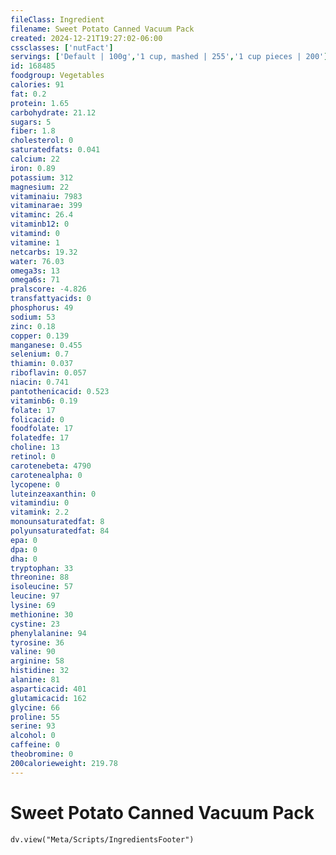 ```yaml
---
fileClass: Ingredient
filename: Sweet Potato Canned Vacuum Pack
created: 2024-12-21T19:27:02-06:00
cssclasses: ['nutFact']
servings: ['Default | 100g','1 cup, mashed | 255','1 cup pieces | 200']
id: 168485
foodgroup: Vegetables
calories: 91
fat: 0.2
protein: 1.65
carbohydrate: 21.12
sugars: 5
fiber: 1.8
cholesterol: 0
saturatedfats: 0.041
calcium: 22
iron: 0.89
potassium: 312
magnesium: 22
vitaminaiu: 7983
vitaminarae: 399
vitaminc: 26.4
vitaminb12: 0
vitamind: 0
vitamine: 1
netcarbs: 19.32
water: 76.03
omega3s: 13
omega6s: 71
pralscore: -4.826
transfattyacids: 0
phosphorus: 49
sodium: 53
zinc: 0.18
copper: 0.139
manganese: 0.455
selenium: 0.7
thiamin: 0.037
riboflavin: 0.057
niacin: 0.741
pantothenicacid: 0.523
vitaminb6: 0.19
folate: 17
folicacid: 0
foodfolate: 17
folatedfe: 17
choline: 13
retinol: 0
carotenebeta: 4790
carotenealpha: 0
lycopene: 0
luteinzeaxanthin: 0
vitamindiu: 0
vitamink: 2.2
monounsaturatedfat: 8
polyunsaturatedfat: 84
epa: 0
dpa: 0
dha: 0
tryptophan: 33
threonine: 88
isoleucine: 57
leucine: 97
lysine: 69
methionine: 30
cystine: 23
phenylalanine: 94
tyrosine: 36
valine: 90
arginine: 58
histidine: 32
alanine: 81
asparticacid: 401
glutamicacid: 162
glycine: 66
proline: 55
serine: 93
alcohol: 0
caffeine: 0
theobromine: 0
200calorieweight: 219.78
---
```


# Sweet Potato Canned Vacuum Pack

```dataviewjs
dv.view("Meta/Scripts/IngredientsFooter")
```